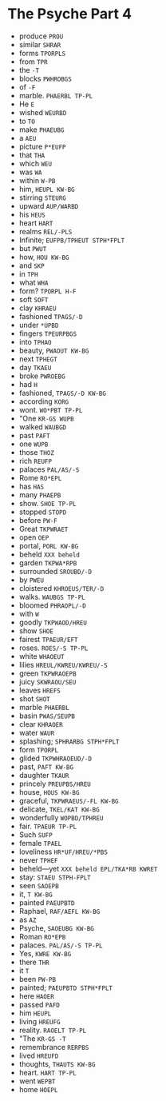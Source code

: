 # The Psyche Part 4

* produce `PROU`
* similar `SHRAR`
* forms `TPORPLS`
* from `TPR`
* the `-T`
* blocks `PWHROBGS`
* of `-F`
* marble. `PHAERBL TP-PL`
* He `E`
* wished `WEURBD`
* to `TO`
* make `PHAEUBG`
* a `AEU`
* picture `P*EUFP`
* that `THA`
* which `WEU`
* was `WA`
* within `W-PB`
* him, `HEUPL KW-BG`
* stirring `STEURG`
* upward `AUP/WARBD`
* his `HEUS`
* heart `HART`
* realms `REL/-PLS`
* Infinite; `EUFPB/TPHEUT STPH*FPLT`
* but `PWUT`
* how, `HOU KW-BG`
* and `SKP`
* in `TPH`
* what `WHA`
* form? `TPORPL H-F`
* soft `SOFT`
* clay `KHRAEU`
* fashioned `TPAGS/-D`
* under `*UPBD`
* fingers `TPEURPBGS`
* into `TPHAO`
* beauty, `PWAOUT KW-BG`
* next `TPHEGT`
* day `TKAEU`
* broke `PWROEBG`
* had `H`
* fashioned, `TPAGS/-D KW-BG`
* according `KORG`
* wont. `WO*PBT TP-PL`
* "One `KR-GS WUPB`
* walked `WAUBGD`
* past `PAFT`
* one `WUPB`
* those `THOZ`
* rich `REUFP`
* palaces `PAL/AS/-S`
* Rome `RO*EPL`
* has `HAS`
* many `PHAEPB`
* show. `SHOE TP-PL`
* stopped `STOPD`
* before `PW-F`
* Great `TKPWRAET`
* open `OEP`
* portal, `PORL KW-BG`
* beheld `XXX beheld`
* garden `TKPWA*RPB`
* surrounded `SROUBD/-D`
* by `PWEU`
* cloistered `KHROEUS/TER/-D`
* walks. `WAUBGS TP-PL`
* bloomed `PHRAOPL/-D`
* with `W`
* goodly `TKPWAOD/HREU`
* show `SHOE`
* fairest `TPAEUR/EFT`
* roses. `ROES/-S TP-PL`
* white `WHAOEUT`
* lilies `HREUL/KWREU/KWREU/-S`
* green `TKPWRAOEPB`
* juicy `SKWRAOU/SEU`
* leaves `HREFS`
* shot `SHOT`
* marble `PHAERBL`
* basin `PWAS/SEUPB`
* clear `KHRAOER`
* water `WAUR`
* splashing; `SPHRARBG STPH*FPLT`
* form `TPORPL`
* glided `TKPWHRAOEUD/-D`
* past, `PAFT KW-BG`
* daughter `TKAUR`
* princely `PREUPBS/HREU`
* house, `HOUS KW-BG`
* graceful, `TKPWRAEUS/-FL KW-BG`
* delicate, `TKEL/KAT KW-BG`
* wonderfully `WOPBD/TPHREU`
* fair. `TPAEUR TP-PL`
* Such `SUFP`
* female `TPAEL`
* loveliness `HR*UF/HREU/*PBS`
* never `TPHEF`
* beheld—yet `XXX beheld EPL/TKA*RB KWRET`
* stay: `STAEU STPH-FPLT`
* seen `SAOEPB`
* it, `T KW-BG`
* painted `PAEUPBTD`
* Raphael, `RAF/AEFL KW-BG`
* as `AZ`
* Psyche, `SAOEUBG KW-BG`
* Roman `RO*EPB`
* palaces. `PAL/AS/-S TP-PL`
* Yes, `KWRE KW-BG`
* there `THR`
* it `T`
* been `PW-PB`
* painted; `PAEUPBTD STPH*FPLT`
* here `HAOER`
* passed `PAFD`
* him `HEUPL`
* living `HREUFG`
* reality. `RAOELT TP-PL`
* "The `KR-GS -T`
* remembrance `RERPBS`
* lived `HREUFD`
* thoughts, `THAUTS KW-BG`
* heart. `HART TP-PL`
* went `WEPBT`
* home `HOEPL`
